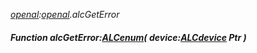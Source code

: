 _[openal](../../modules/openal/openal-module.md):[openal](../../modules/openal/openal-module.md).alcGetError_
##### Function alcGetError:[ALCenum](../../modules/openal/openal-alcenum.md)( device:[ALCdevice](../../modules/openal/openal-alcdevice.md) Ptr )

